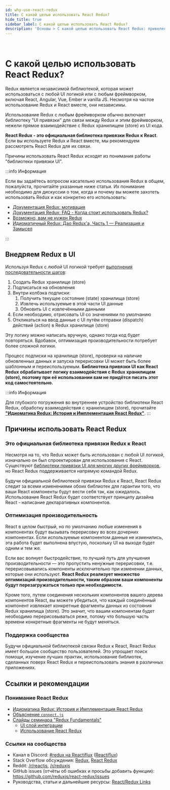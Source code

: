 ```yaml
---
id: why-use-react-redux
title: С какой целью использовать React Redux?
hide_title: true
sidebar_label: С какой целью использовать React Redux?
description: 'Основы > С какой целью использовать React Redux: привелегии использования React Redux в React приложении'
---
```


&nbsp;

# С какой целью использовать React&nbsp;Redux?

<!-- Redux itself is a standalone library that can be used with any UI layer or framework, including React, Angular, Vue, Ember, and vanilla JS. Although Redux and React are commonly used together, they are independent of each other. -->
Redux является независимой библиотекой, которая может использоваться с любой UI логикой или с любым фреймворком, включая React, Angular, Vue, Ember и vanilla JS. Несмотря на частое использование Redux и React вместе, они независимы.

<!-- If you are using Redux with any kind of UI framework, you will normally use a "UI binding" library to tie Redux together with your UI framework, rather than directly interacting with the store from your UI code. -->
Использование Redux с любым фреймворком обычно включает библиотеку "UI привязки" для связи между Redux и этим фреймворком, нежели прямое взаимодействие с Redux хранилищем (store) из UI кода.

<!-- **React Redux is the official Redux UI binding library for React**. If you are using Redux and React together, you should also use React Redux to bind these two libraries. -->
**React Redux - это официальная библиотека привязки Redux к React**. Если вы используете Redux и React вместе, мы рекомендуем рассмотреть React Redux для их связи.

<!-- To understand why you should use React Redux, it may help to understand what a "UI binding library" does. -->
Причины использовать React Redux исходят из понимания работы "библиотеки привязки UI".

:::info Информация

<!-- If you have questions about whether you should use Redux in general, please see these articles for discussion of when and why you might want to use Redux, and how it's intended to be used: -->
Если вы задаётесь вопросом касательно использования Redux в общем, пожалуйста, прочитайте указанные ниже статьи. Их понимание необходимо для дискуссии о том, когда и почему вы можете захотеть использовать Redux и как конкретно его использовать:

- [Документация Redux: мотивация](https://redux.js.org/introduction/motivation)
- [Документация Redux: FAQ - Когда стоит использовать Redux?](https://redux.js.org/faq/general#when-should-i-use-redux)
- [Возможно, вам не нужен Redux](https://medium.com/@dan_abramov/you-might-not-need-redux-be46360cf367)
- [Идиоматичный Redux: Дао Redux'а, Часть 1 — Реализация и Замысел](https://blog.isquaredsoftware.com/2017/05/idiomatic-redux-tao-of-redux-part-1/)

:::

## Внедряем Redux в UI

<!-- Using Redux with _any_ UI layer requires [the same consistent set of steps](https://blog.isquaredsoftware.com/presentations/workshops/redux-fundamentals/ui-layer.html#/4): -->
Используя Redux с _любой_ UI логикой требует [выполнения последовательности шагов](https://blog.isquaredsoftware.com/presentations/workshops/redux-fundamentals/ui-layer.html#/4):


<!-- 1. Create a Redux store
2. Subscribe to updates
3. Inside the subscription callback:
   1. Get the current store state
   2. Extract the data needed by this piece of UI
   3. Update the UI with the data
4. If necessary, render the UI with initial state
5. Respond to UI inputs by dispatching Redux actions -->
1. Создать Redux хранилище (store)
2. Подписаться на обновления
3. Внутри колбэка подписки:
   1. Получить текущее состояние (state) хранилища (store)
   2. Извлечь используемые в этой части UI данные
   3. Обновить UI с извлечёнными данными
4. Если необходимо, отрисовать UI со значениями по умолчанию
5. Откликаться на ввод данные с UI путём отправки (dispatch) действий (action) в Redux хранилище (store)

<!-- While it is possible to write this logic by hand, doing so would become very repetitive. In addition, optimizing UI performance would require complicated logic. -->
Эту логику можно написать вручную, однако тогда код будет повторяться. Вдобавок, оптимизация производительности потребует более сложной логики.

<!-- The process of subscribing to the store, checking for updated data, and triggering a re-render can be made more generic and reusable. **A UI binding library like React Redux handles the store interaction logic, so you don't have to write that code yourself.** -->
Процесс подписки на хранилище (store), проверки на наличие обновленных данных и запуска перерисовки UI может быть более шаблонным и переиспользуемым. **Библиотека привязки UI как React Redux обрабатывает логику взаимодействия с Redux хранилищем (store), поэтому при её использовании вам не придётся писать этот код самостоятельно.**


:::info Информация

<!-- For a deeper look at how React Redux works internally and how it handles the store interaction for you, see **[Idiomatic Redux: The History and Implementation of React Redux](https://blog.isquaredsoftware.com/2018/11/react-redux-history-implementation/)**. -->
Для глубокого погружения во внутреннее устройство библиотеки React Redux, обработку взаимодействия с хранилищем (store), прочитайте **["Идиоматика Redux: История и Имплементация React Redux"](https://blog.isquaredsoftware.com/2018/11/react-redux-history-implementation/)**.
:::

## Причины использовать React Redux

### Это официальная библиотека привязки Redux к React

<!-- While Redux can be used with any UI layer, it was originally designed and intended for use with React. There are [UI binding layers for many other frameworks](https://redux.js.org/introduction/ecosystem#library-integration-and-bindings), but React Redux is maintained directly by the Redux team. -->
Несмотря на то, что Redux может быть использован с любой UI логикой, изначально он был спроектирован для использования с React. Существуют [библиотеки привязки UI для многих других фреймворков](https://redux.js.org/introduction/ecosystem#library-integration-and-bindings), но React Redux поддерживается напрямую командой Redux.

<!-- As the official Redux binding for React, React Redux is kept up-to-date with any API changes from either library, to ensure that your React components behave as expected. Its intended usage adopts the design principles of React - writing declarative components. -->
Будучи официальной библиотекой привязки Redux к React, React Redux следит за всеми изменениями обоих библиотек для гарантии того, что ваши React компоненты будут вести себя так, как ожидалось. Использование React Redux будет соответствует принципу дизайна React - написание декларативных компонентов.

### Оптимизация производительность

<!-- React is generally fast, but by default any updates to a component will cause React to re-render all of the components inside that part of the component tree. This does require work, and if the data for a given component hasn't changed, then re-rendering is likely some wasted effort because the requested UI output would be the same. -->
React в целом быстрый, но по умолчанию любые изменения в компонентах будут вызывать перерисовку во всех дочерних компонентах. Если используемые компонентом данные не изменились, эта работа будет выполнена впустую, поскольку UI на выходе будет одним и тем же.

<!-- If performance is a concern, the best way to improve performance is to skip unnecessary re-renders, so that components only re-render when their data has actually changed. **React Redux implements many performance optimizations internally, so that your own component only re-renders when it actually needs to.** -->
Если вас волнует быстродействие, то лучший путь для улучшения производительности — это пропустить ненужные перерисовки, т.е. перерисовывались компоненты исключительно при изменении данных, которые они используют. **React Redux реализует множество оптимизаций производительности, таким образом ваши компоненты будут перезагружаться только при необходимости.**


<!-- In addition, by connecting multiple components in your React component tree, you can ensure that each connected component only extracts the specific pieces of data from the store state that are needed by that component. This means that your own component will need to re-render less often, because most of the time those specific pieces of data haven't changed. -->
Кроме того, путем соединения нескольких компонентов вашего дерева компонентов React, вы можете убедиться, что каждый соединённый компонент извлекает конкретные фрагменты данных из состояния Redux хранилища (store). Это значит, что вашим компонентам будет необходимо перерисовываться реже, потому что большую часть времени конкретные фрагменты не будут меняться.

### Поддержка сообщества

Будучи официальной библиотекой связки Redux к React, React Redux имеет большое сообщество пользователей. Это упрощает поиск помощи, изучение лучших практик, использование библиотек, сделанных поверх React Redux и переиспользовать знания в различных приложениях.

## Ссылки и рекомендации

### Понимание React Redux

- [Идиоматика Redux: История и Имплементация React Redux](https://blog.isquaredsoftware.com/2018/11/react-redux-history-implementation/)
- [Объяснение `connect.js`](https://gist.github.com/gaearon/1d19088790e70ac32ea636c025ba424e)
- [Слайды семинара "Redux Fundamentals"](https://blog.isquaredsoftware.com/2018/06/redux-fundamentals-workshop-slides/)
  - [UI слой интеграции](https://blog.isquaredsoftware.com/presentations/workshops/redux-fundamentals/ui-layer.html)
  - [Использование React Redux](https://blog.isquaredsoftware.com/presentations/workshops/redux-fundamentals/react-redux.html)

### Ссылки на сообщества

- Канал в Discord: [#redux на Reactiflux](https://discord.gg/0ZcbPKXt5bZ6au5t) ([Reactiflux](https://reactiflux.com))
- Stack Overflow обсуждения: [Redux](https://stackoverflow.com/questions/tagged/redux), [React Redux](https://stackoverflow.com/questions/tagged/redux)
- Reddit: [/r/reactjs](https://www.reddit.com/r/reactjs/), [/r/reduxjs](https://www.reddit.com/r/reduxjs/)
- GitHub issues (отчёты об ошибках и просьбы добавить функции): https://github.com/reduxjs/react-redux/issues
- Руководства, статьи и дальнейшие ресурсы: [React/Redux Links](https://github.com/markerikson/react-redux-links)
